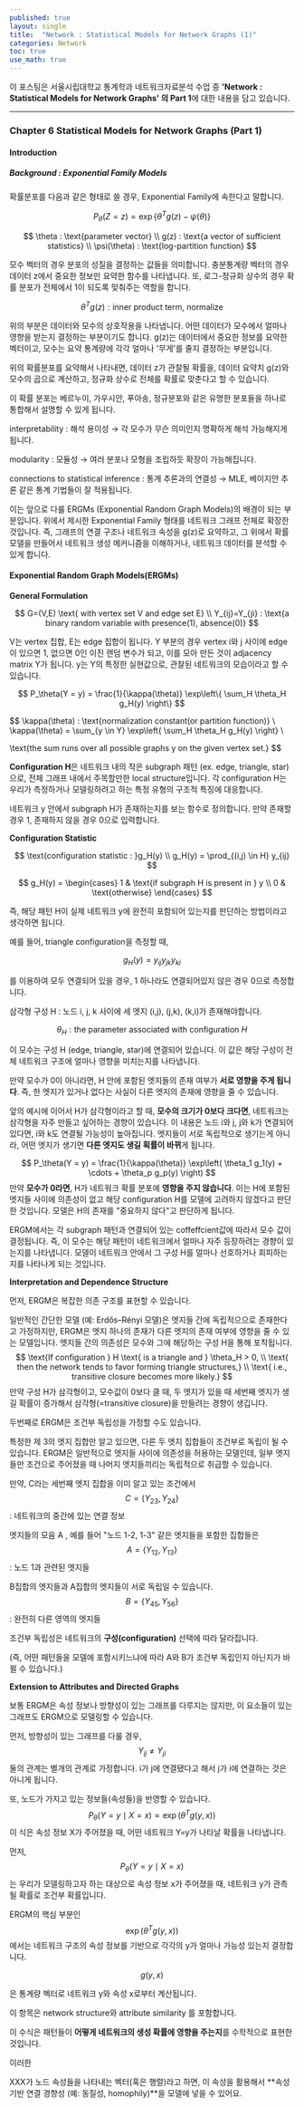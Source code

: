 ```yaml
---
published: true
layout: single
title:  "Network : Statistical Models for Network Graphs (1)"
categories: Network
toc: true
use_math: true
---
```


이 포스팅은 서울시립대학교 통계학과 네트워크자료분석 수업 중 **'Network : Statistical Models for Network Graphs' 의 Part 1**에 대한 내용을 담고 있습니다.

---

### Chapter 6 Statistical Models for Network Graphs (Part 1)



#### Introduction

##### Background : Exponential Family Models

확률분포를 다음과 같은 형태로 쓸 경우, Exponential Family에 속한다고 말합니다.



$$
P_\theta(Z = z) = \exp\{\theta^T g(z) - \psi(\theta)\}
$$

$$
\theta : \text{parameter vector} \\
g(z) : \text{a vector of sufficient statistics} \\
\psi(\theta) : \text{log-partition function}
$$



모수 벡터의 경우 분포의 성질을 결정하는 값들을 의미합니다. 충분통계량 벡터의 경우 데이터 z에서 중요한 정보만 요약한 함수를 나타냅니다. 또, 로그-정규화 상수의 경우 확률 분포가 전체에서 1이 되도록 맞춰주는 역할을 합니다. 



$$
\theta^T g(z) : \text{inner product term, normalize}
$$



위의 부분은 데이터와 모수의 상호작용을 나타냅니다. 어떤 데이터가 모수에서 얼마나 영향을 받는지 결정하는 부분이기도 합니다. g(z)는 데이터에서 중요한 정보를 요약한 벡터이고, 모수는 요약 통계량에 각각 얼마나 '무게'를 줄지 결정하는 부분입니다.



위의 확률분포를 요약해서 나타내면, 데이터 z가 관찰될 확률을, 데이터 요약치 g(z)와 모수의 곱으로 계산하고, 정규화 상수로 전체를 확률로 맞춘다고 할 수 있습니다.



이 확률 분포는 베르누이, 가우시안, 푸아송, 정규분포와 같은 유명한 분포들을 하나로 통합해서 설명할 수 있게 됩니다. 

interpretability : 해석 용이성 → 각 모수가 무슨 의미인지 명확하게 해석 가능해지게 됩니다. 

modularity : 모듈성 → 여러 분포나 모형을 조립하듯 확장이 가능해집니다.

connections to statistical inference : 통계 추론과의 연결성 → MLE, 베이지안 추론 같은 통계 기법들이 잘 적용됩니다.



이는 앞으로 다룰 ERGMs (Exponential Random Graph Models)의 배경이 되는 부분입니다. 위에서 제시한 Exponential Family 형태를 네트워크 그래프 전체로 확장한 것입니다. 즉, 그래프의 연결 구조나 네트워크 속성을 g(z)로 요약하고, 그 위에서 확률 모델을 만들어서 네트워크 생성 메커니즘을 이해하거나, 네트워크 데이터를 분석할 수 있게 합니다.



#### Exponential Random Graph Models(ERGMs)

**General Formulation**



$$
G=(V,E) \text{ with vertex set V and edge set E} \\
Y_{ij}=Y_{ji} : \text{a binary random variable with presence(1), absence(0)}
$$



V는 vertex 집합, E는 edge 집합이 됩니다. Y 부분의 경우 vertex i와 j 사이에 edge이 있으면 1, 없으면 0인 이진 랜덤 변수가 되고, 이를 모아 만든 것이 adjacency matrix Y가 됩니다. y는 Y의 특정한 실현값으로, 관찰된 네트워크의 모습이라고 할 수 있습니다.



$$
P_\theta(Y = y) = \frac{1}{\kappa(\theta)} \exp\left\{ \sum_H \theta_H g_H(y) \right\}
$$

$$
\kappa(\theta) : \text{normalization constant(or partition function)} \\
\kappa(\theta) = \sum_{y \in Y} \exp\left\{ \sum_H \theta_H g_H(y) \right\} \\

\text{the sum runs over all possible graphs y on the given vertex set.}
$$



**Configuration H**은 네트워크 내의 작은 subgraph 패턴 (ex. edge, triangle, star)으로, 전체 그래프 내에서 주목할만한 local structure입니다. 각 configuration H는 우리가 측정하거나 모델링하려고 하는 특정 유형의 구조적 특징에 대응합니다.



네트워크 y 안에서 subgraph H가 존재하는지를 보는 함수로 정의합니다. 만약 존재할 경우 1, 존재하지 않을 경우 0으로 입력합니다.



**Configuration Statistic**

$$
\text{configuration statistic : }g_H(y) \\
g_H(y) = \prod_{(i,j) \in H} y_{ij}
$$


$$
g_H(y) =
\begin{cases}
1 & \text{if subgraph H is present in } y \\
0 & \text{otherwise}
\end{cases}
$$

즉, 해당 패턴 H이 실제 네트워크 y에 완전히 포함되어 있는지를 판단하는 방법이라고 생각하면 됩니다.

예를 들어, triangle configuration을 측정할 때,

$$
g_H(y)=y_{ij}y_{jk}y_{ki}
$$

를 이용하여 모두 연결되어 있을 경우, 1 하나라도 연결되어있지 않은 경우 0으로 측정합니다. 

삼각형 구성 H : 노드 i, j, k 사이에 세 엣지 (i,j), (j,k), (k,i)가 존재해야합니다.



$$
\theta_H : \text{the parameter associated with configuration}\ H
$$

이 모수는 구성 H (edge, triangle, star)에 연결되어 있습니다. 이 값은 해당 구성이 전체 네트워크 구조에 얼마나 영향을 미치는지를 나타냅니다.

만약 모수가 0이 아니라면, H 안에 포함된 엣지들의 존재 여부가 **서로 영향을 주게 됩니다**. 즉, 한 엣지가 있거나 없다는 사실이 다른 엣지의 존재에 영향을 줄 수 있습니다.

앞의 예시에 이어서 H가 삼각형이라고 할 때, **모수의 크기가 0보다 크다면**, 네트워크는 삼각형을 자주 만들고 싶어하는 경향이 있습니다. 이 내용은 노드 i와 j, j와 k가 연결되어 있다면, i와 k도 연결될 가능성이 높아집니다. 엣지들이 서로 독립적으로 생기는게 아니라, 어떤 엣지가 생기면 **다른 엣지도 생길 획률이 바뀌**게 됩니다. 


$$
P_\theta(Y = y) = \frac{1}{\kappa(\theta)} \exp\left( \theta_1 g_1(y) + \cdots + \theta_p g_p(y) \right)
$$
만약 **모수가 0라면**, H가 네트워크 확률 분포에 **영향을 주지 않습니다**. 이는 H에 포함된 엣지들 사이에 의존성이 없고 해당 configuration H를 모델에 고려하지 않겠다고 판단한 것입니다. 모델은 H의 존재를 "중요하지 않다"고 판단하게 됩니다.



ERGM에서는 각 subgraph 패턴과 연결되어 있는 coffeffcient값에 따라서 모수 값이 결정됩니다. 즉, 이 모수는 해당 패턴이 네트워크에서 얼마나 자주 등장하려는 경향이 있는지를 나타냅니다. 모델이 네트워크 안에서 그 구성 H를 얼마나 선호하거나 회피하는지를 나타나게 되는 것입니다.



**Interpretation and Dependence Structure**

먼저, ERGM은 복잡한 의존 구조를 표현할 수 있습니다. 

일반적인 간단한 모델 (예: Erdős–Rényi 모델)은 엣지들 간에 독립적으으로 존재한다고 가정하지만, ERGM은 엣지 하나의 존재가 다른 엣지의 존재 여부에 영향을 줄 수 있는 모델입니다. 엣지들 간의 의존성은 모수와 그에 해당하는 구성 H을 통해 포착됩니다. 
$$
\text{If configuration } H \text{ is a triangle and } \theta_H > 0,  \\ \text{ then the network tends to favor forming triangle structures,} \\ \text{ i.e., transitive closure becomes more likely.}
$$
만약 구성 H가 삼각형이고, 모수값이 0보다 클 때, 두 엣지가 있을 때 세번째 엣지가 생길 확률이 증가해서 삼각형(=transitive closure)을 만들려는 경향이 생깁니다. 



두번째로 ERGM은 조건부 독립성을 가정할 수도 있습니다. 

특정한 제 3의 엣지 집합만 알고 있으면, 다른 두 엣지 집합들이 조건부로 독립이 될 수 있습니다. ERGM은 일반적으로 엣지들 사이에 의존성을 허용하는 모델인데, 일부 엣지들만 조건으로 주어졌을 때 나머지 엣지들끼리는 독립적으로 취급할 수 있습니다.

만약, C라는 세번째 엣지 집합을 이미 알고 있는 조건에서 
$$
C=\{Y_{23}, Y_{24}\}
$$
: 네트워크의 중간에 있는 연결 정보



엣지들의 모음 A , 예를 들어 "노드 1-2, 1-3" 같은 엣지들을 포함한 집합들은
$$
A=\{Y_{12}, Y_{13}\}
$$
 : 노드 1과 관련된 엣지들



B집합의 엣지들과 A집합의 엣지들이 서로 독립일 수 있습니다. 
$$
B = \{Y_{45}, Y_{56}\}
$$
: 완전히 다른 영역의 엣지들



조건부 독립성은 네트워크의 **구성(configuration)** 선택에 따라 달라집니다.

(즉, 어떤 패턴들을 모델에 포함시키느냐에 따라 A와 B가 조건부 독립인지 아닌지가 바뀔 수 있습니다.)



**Extension to Attributes and Directed Graphs**

보통 ERGM은 속성 정보나 방향성이 있는 그래프를 다루지는 않지만, 이 요소들이 있는 그래프도 ERGM으로 모델링할 수 있습니다.

먼저, 방향성이 있는 그래프를 다룰 경우,
$$
Y_{ij} \neq Y_{ji}
$$
둘의 관계는 별개의 관계로 가정합니다. i가 j에 연결됐다고 해서 j가 i에 연결하는 것은 아니게 됩니다.



또, 노드가 가지고 있는 정보들(속성들)을 반영할 수 있습니다.
$$
P_{\theta}(Y = y \mid X = x) \propto \exp(\theta^T g(y, x))
$$
이 식은 속성 정보 X가 주어졌을 때, 어떤 네트워크 Y=y가 나타날 확률을 나타냅니다.



먼저,
$$
P_{\theta}(Y = y \mid X = x)
$$
는 우리가 모델링하고자 하는 대상으로 속성 정보 x가 주어졌을 때, 네트워크 y가 관측될 확률로 조건부 확률입니다.



ERGM의 핵심 부분인 
$$
\exp(\theta^T g(y, x))
$$
에서는 네트워크 구조의 속성 정보를 기반으로 각각의 y가 얼마나 가능성 있는지 결정합니다.


$$
g(y,x)
$$


은 통계량 벡터로 네트워크 y와 속성 x로부터 계산됩니다.

이 항목은 network structure와 attribute similarity 를 포함합니다.

이 수식은 패턴들이 **어떻게 네트워크의 생성 확률에 영향을 주는지**를 수학적으로 표현한 것입니다.



이러한 



XXX가 노드 속성들을 나타내는 벡터(혹은 행렬)라고 하면,
 이 속성을 활용해서 **속성 기반 연결 경향성 (예: 동질성, homophily)**을 모델에 넣을 수 있어요.
